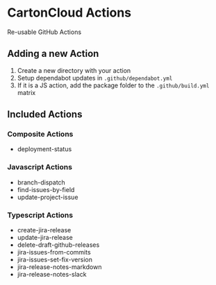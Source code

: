 # CartonCloud Actions

Re-usable GitHub Actions

## Adding a new Action

1. Create a new directory with your action
2. Setup dependabot updates in `.github/dependabot.yml`
3. If it is a JS action, add the package folder to the `.github/build.yml` matrix

## Included Actions

### Composite Actions

- deployment-status

### Javascript Actions

- branch-dispatch
- find-issues-by-field
- update-project-issue

### Typescript Actions

- create-jira-release
- update-jira-release
- delete-draft-github-releases
- jira-issues-from-commits
- jira-issues-set-fix-version
- jira-release-notes-markdown
- jira-release-notes-slack
